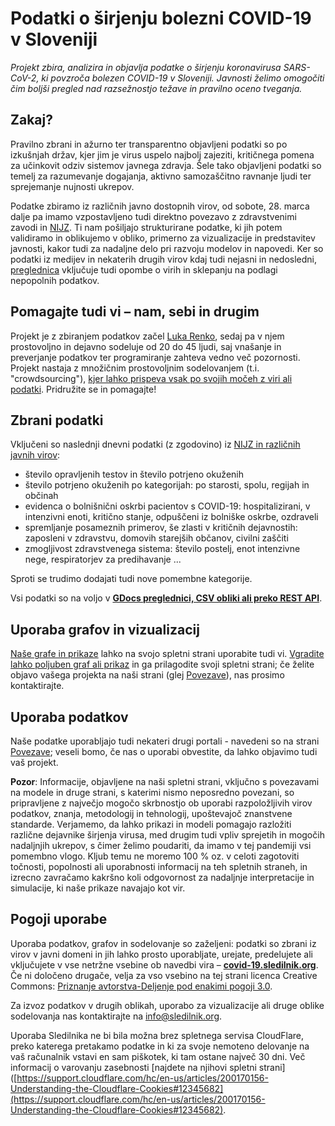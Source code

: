 # Podatki o širjenju bolezni COVID-19 v Sloveniji

*Projekt zbira, analizira in objavlja podatke o širjenju koronavirusa SARS-CoV-2, ki povzroča bolezen COVID-19 v Sloveniji. Javnosti želimo omogočiti čim boljši pregled nad razsežnostjo težave in pravilno oceno tveganja.*

## Zakaj?

Pravilno zbrani in ažurno ter transparentno objavljeni podatki so po izkušnjah držav, kjer jim je virus uspelo najbolj zajeziti, kritičnega pomena za učinkovit odziv sistemov javnega zdravja. Šele tako objavljeni podatki so temelj za razumevanje dogajanja, aktivno samozaščitno ravnanje ljudi ter sprejemanje nujnosti ukrepov.

Podatke zbiramo iz različnih javno dostopnih virov, od sobote, 28. marca dalje pa imamo vzpostavljeno tudi direktno povezavo z zdravstvenimi zavodi in [NIJZ](https://www.nijz.si/). Ti nam pošiljajo strukturirane podatke, ki jih potem validiramo in oblikujemo v obliko, primerno za vizualizacije in  predstavitev javnosti, kakor tudi za nadaljne delo pri razvoju modelov in napovedi. Ker so podatki iz medijev in nekaterih drugih virov kdaj tudi nejasni in nedosledni, [preglednica](https://tinyurl.com/sledilnik-gdocs) vključuje tudi opombe o virih in sklepanju na podlagi nepopolnih podatkov.

## Pomagajte tudi vi – nam, sebi in drugim

Projekt je z zbiranjem podatkov začel [Luka Renko](https://twitter.com/LukaRenko), sedaj pa v njem prostovoljno in dejavno sodeluje od 20 do 45 ljudi, saj vnašanje in preverjanje podatkov ter programiranje zahteva vedno več pozornosti. Projekt nastaja z množičnim prostovoljnim sodelovanjem (t.i. "crowdsourcing"), [kjer lahko prispeva vsak po svojih močeh z viri ali podatki](/team). Pridružite se in pomagajte!


## Zbrani podatki

Vključeni so naslednji dnevni podatki (z zgodovino) iz [NIJZ in različnih javnih virov](/sources):

- število opravljenih testov in število potrjeno okuženih
- število potrjeno okuženih po kategorijah: po starosti, spolu, regijah in občinah
- evidenca o bolnišnični oskrbi pacientov s COVID-19: hospitalizirani, v intenzivni enoti, kritično stanje, odpuščeni iz bolniške oskrbe, ozdraveli
- spremljanje posameznih primerov, še zlasti v kritičnih dejavnostih: zaposleni v zdravstvu, domovih starejših občanov, civilni zaščiti
- zmogljivost zdravstvenega sistema: število postelj, enot intenzivne nege, respiratorjev za predihavanje ...

Sproti se trudimo dodajati tudi nove pomembne kategorije.

Vsi podatki so na voljo v [**GDocs preglednici, CSV obliki ali preko REST API**](/datasources).


## Uporaba grafov in vizualizacij

[Naše grafe in prikaze](/stats) lahko na svojo spletni strani uporabite tudi vi. [Vgradite lahko poljuben graf ali prikaz](/embed) in ga prilagodite svoji spletni strani; če želite objavo vašega projekta na naši strani (glej [Povezave](/links)), nas prosimo kontaktirajte. 


## Uporaba podatkov

Naše podatke uporabljajo tudi nekateri drugi portali - navedeni so na strani [Povezave](/links); veseli bomo, če nas o uporabi obvestite, da lahko objavimo tudi vaš projekt. 

**Pozor**: Informacije, objavljene na naši spletni strani, vključno s povezavami na modele in druge strani, s katerimi nismo neposredno povezani, so pripravljene z največjo mogočo skrbnostjo ob uporabi razpoložljivih virov podatkov, znanja, metodologij in tehnologij, upoštevajoč znanstvene standarde. 
Verjamemo, da lahko prikazi in modeli pomagajo razložiti različne dejavnike širjenja virusa, med drugim tudi vpliv sprejetih in mogočih nadaljnjih ukrepov, s čimer želimo poudariti, da imamo v tej pandemiji vsi pomembno vlogo.
 Kljub temu ne moremo 100 % oz. v celoti zagotoviti točnosti, popolnosti ali uporabnosti informacij na teh spletnih straneh, in izrecno zavračamo kakršno koli odgovornost za nadaljnje interpretacije in simulacije, ki naše prikaze navajajo kot vir.


## Pogoji uporabe

Uporaba podatkov, grafov in sodelovanje so zaželjeni: podatki so zbrani iz virov v javni domeni in jih lahko prosto uporabljate, urejate, predelujete ali vključujete v vse netržne vsebine ob navedbi vira – [**covid-19.sledilnik.org**](https://covid-19.sledilnik.org/). Če ni določeno drugače, velja za vso vsebino na tej strani licenca Creative Commons: [Priznanje avtorstva-Deljenje pod enakimi pogoji 3.0](https://creativecommons.org/licenses/by-sa/3.0/deed.sl).

Za izvoz podatkov v drugih oblikah, uporabo za vizualizacije ali druge oblike sodelovanja nas kontaktirajte na info@sledilnik.org.

Uporaba Sledilnika ne bi bila možna brez spletnega servisa CloudFlare, preko katerega pretakamo podatke in ki za svoje nemoteno delovanje na vaš računalnik vstavi en sam piškotek, ki tam ostane največ 30 dni. Več informacij o varovanju zasebnosti [najdete na njihovi spletni strani]([https://support.cloudflare.com/hc/en-us/articles/200170156-Understanding-the-Cloudflare-Cookies#12345682](https://support.cloudflare.com/hc/en-us/articles/200170156-Understanding-the-Cloudflare-Cookies#12345682).

